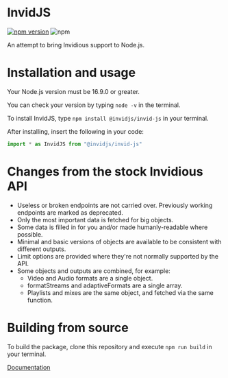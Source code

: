 # InvidJS

[![npm version](https://badge.fury.io/js/@invidjs%2Finvid-js.svg)](https://badge.fury.io/js/@invidjs%2Finvid-js)
![npm](https://img.shields.io/npm/dt/%40invidjs/invid-js)

An attempt to bring Invidious support to Node.js.

# Installation and usage

Your Node.js version must be 16.9.0 or greater.

You can check your version by typing `node -v` in the terminal.

To install InvidJS, type `npm install @invidjs/invid-js` in your terminal.

After installing, insert the following in your code:

```js
import * as InvidJS from "@invidjs/invid-js"
```

# Changes from the stock Invidious API
- Useless or broken endpoints are not carried over. Previously working endpoints are marked as deprecated.
- Only the most important data is fetched for big objects.
- Some data is filled in for you and/or made humanly-readable where possible.
- Minimal and basic versions of objects are available to be consistent with different outputs.
- Limit options are provided where they're not normally supported by the API.
- Some objects and outputs are combined, for example:
  - Video and Audio formats are a single object. 
  - formatStreams and adaptiveFormats are a single array.
  - Playlists and mixes are the same object, and fetched via the same function.

# Building from source
To build the package, clone this repository and execute `npm run build` in your terminal.

[Documentation](https://invidjs.js.org/)
